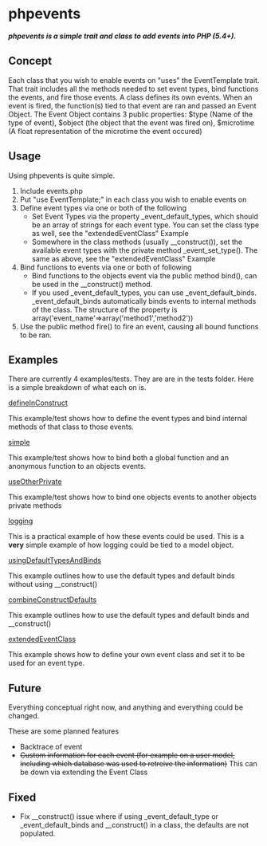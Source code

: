 phpevents
=========
***phpevents is a simple trait and class to add events into PHP (5.4+).***

Concept
-------

Each class that you wish to enable events on "uses" the EventTemplate trait. That trait includes all the methods needed to set event types, bind functions the events, and fire those events. A class defines its own events. When an event is fired, the function(s) tied to that event are ran and passed an Event Object. The Event Object contains 3 public properties: $type (Name of the type of event), $object (the object that the event was fired on), $microtime (A float representation of the microtime the event occured)

Usage
-----

Using phpevents is quite simple.

1. Include events.php
2. Put "use EventTemplate;" in each class you wish to enable events on
3. Define event types via one or both of the following
    - Set Event Types via the property _event_default_types, which should be an array of strings for each event type. You can set the class type as well, see the "extendedEventClass" Example
    - Somewhere in the class methods (usually __construct()), set the available event types with the private method _event_set_type(). The same as above, see the "extendedEventClass" Example
4. Bind functions to events via one or both of following
    - Bind functions to the objects event via the public method bind(), can be used in the __construct() method.
    - If you used _event_default_types, you can use _event_default_binds. _event_default_binds automatically binds events to internal methods of the class. The structure of the property is array('event_name'=>array('method1','method2'))
5. Use the public method fire() to fire an event, causing all bound functions to be ran.


Examples
--------

There are currently 4 examples/tests. They are are in the tests folder. Here is a simple breakdown of what each on is.

[defineInConstruct](https://github.com/mrkmg/phpevents/blob/master/tests/defineInConstruct/index.php)

This example/test shows how to define the event types and bind internal methods of that class to those events.

[simple](https://github.com/mrkmg/phpevents/blob/master/tests/simple/index.php)

This example/test shows how to bind both a global function and an anonymous function to an objects events.

[useOtherPrivate](https://github.com/mrkmg/phpevents/blob/master/tests/useOtherPrivate/index.php)

This example/test shows how to bind one objects events to another objects private methods

[logging](https://github.com/mrkmg/phpevents/blob/master/tests/logging/index.php)

This is a practical example of how these events could be used. This is a **very** simple example of how logging could be tied to a model object. 

[usingDefaultTypesAndBinds](https://github.com/mrkmg/phpevents/blob/master/tests/usingDefaultTypesAndBinds/index.php)

This example outlines how to use the default types and default binds without using __construct()

[combineConstructDefaults](https://github.com/mrkmg/phpevents/blob/master/tests/combineConstructDefaults/index.php)

This example outlines how to use the default types and default binds and __construct()

[extendedEventClass](https://github.com/mrkmg/phpevents/blob/master/tests/extendedEventClass/index.php)

This example shows how to define your own event class and set it to be used for an event type.


Future
------

Everything conceptual right now, and anything and everything could be changed.

These are some planned features
- Backtrace of event
- ~~Custom information for each event (for example on a user model, including which database was used to retreive the information)~~ This can be down via extending the Event Class


Fixed
-----

- Fix \__construct() issue where if using _event_default_type or _event_default_binds and \__construct() in a class, the defaults are not populated.